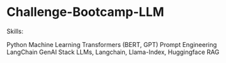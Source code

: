 # Challenge-Bootcamp-LLM

Skills:

Python
Machine Learning
Transformers (BERT, GPT)
Prompt Engineering
LangChain
GenAI Stack
LLMs, Langchain, Llama-Index, Huggingface
RAG
